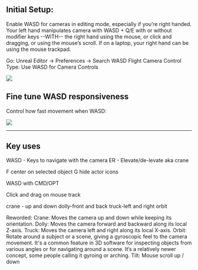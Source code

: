 ## Initial Setup:

Enable WASD for cameras in editing mode, especially if you’re right handed. Your left hand manipulates camera with WASD + Q/E with or without modifier keys --WITH-- the right hand using the mouse, or click and dragging, or using the mouse’s scroll. If on a laptop, your right hand can be using the mouse trackpad.

Go: Unreal Editor → Preferences → Search WASD
Flight Camera Control Type: Use WASD for Camera Controls

![](https://i.imgur.com/uEROeFm.png)

## Fine tune WASD responsiveness

Control how fast movement when WASD:

![](https://i.imgur.com/UT3iBWd.png)




---

## Key uses


WASD - Keys to navigate with the camera
ER - Elevate/de-levate aka crane

F center on selected object
G hide actor icons

WASD with CMD/OPT

Click and drag on mouse track

crane - up and down
dolly-front and back
truck-left and right
orbit

Reworded:
Crane: Moves the camera up and down while keeping its orientation.
Dolly: Moves the camera forward and backward along its local Z-axis.
Truck: Moves the camera left and right along its local X-axis.
Orbit: Rotate around a subject or a scene, giving a gyroscopic feel to the camera movement. It's a common feature in 3D software for inspecting objects from various angles or for navigating around a scene. It’s a relatively newer concept, some people calling it gyroing or arching.
Tilt: Mouse scroll up / down